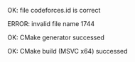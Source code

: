 OK: file codeforces.id is correct
ERROR: invalid file name 1744
OK: CMake generator successed
OK: CMake build (MSVC x64) successed
